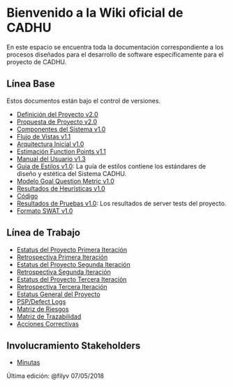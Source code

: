 # Bienvenido a la Wiki oficial de CADHU
En este espacio se encuentra toda la documentación correspondiente a los procesos diseñados para el desarrollo de software específicamente para el proyecto de CADHU.

## Línea Base

Estos documentos están bajo el control de versiones.

* [Definición del Proyecto v2.0](https://github.com/CaveLabs-1/CADHU-Wiki/blob/master/Documentacion/Requerimientos/Project%20Definition.pdf)
* [Propuesta de Proyecto v2.0](https://github.com/CaveLabs-1/CADHU-Wiki/blob/master/Documentacion/Requerimientos/Project%20Proposal.pdf)
* [Componentes del Sistema v1.0](https://github.com/CaveLabs-1/CADHU-Wiki/blob/master/Documentacion/Arquitectura/Componentes%20del%20sistema.pdf)
* [Flujo de Vistas v1.1](https://github.com/CaveLabs-1/CADHU-Wiki/blob/master/Documentacion/Arquitectura/Flujo%20de%20Vistas%20y%20Arquitectura%20Inicial.pdf)
* [Arquitectura Inicial v1.0](https://github.com/CaveLabs-1/CADHU-Wiki/blob/master/Documentacion/Arquitectura/Definicion_de_Arquitectura.pdf)
* [Estimación Function Points v1.1](https://github.com/CaveLabs-1/CADHU-Wiki/blob/master/Documentacion/Requerimientos/Calculo%20de%20Estimaciones%20-%20CADHU.pdf)
* [Manual del Usuario v1.3](https://github.com/CaveLabs-1/CADHU-Wiki/blob/master/Documentacion/Manuales/Documentacion_del_manual%20de_usuario.pdf)
* [Guia de Estilos v1.0](https://github.com/CaveLabs-1/CADHU-Wiki/blob/master/Documentacion/Arquitectura/Gui%CC%81a%20de%20Estilo%20y%20Esta%CC%81ndares%20-%20CADHU.pdf): La guía de estilos contiene los estándares de diseño y estética del Sistema CADHU.
* [Modelo Goal Question Metric v1.0](https://github.com/CaveLabs-1/CADHU-Wiki/blob/master/Documentacion/MA/Modelo%20Goal%20Question%20Metric%20.pdf)
* [Resultados de Heurísticas v1.0](https://github.com/CaveLabs-1/CADHU-Wiki/blob/master/Documentacion/Evaluación%20de%20Heur%C3%ADstica.pdf)
* [Código](https://github.com/CaveLabs-1/CADHU)
* [Resultados de Pruebas v1.0](https://github.com/CaveLabs-1/CADHU-Wiki/blob/master/Documentacion/ServerTesting.md): Los resultados de server tests del proyecto.
* [Formato SWAT v1.0](https://github.com/CaveLabs-1/CADHU-Wiki/blob/Swat_cadhu/Documentacion/Arquitectura/SWATCadhu.pdf)

## Línea de Trabajo

* [Estatus del Proyecto Primera Iteración](https://docs.google.com/spreadsheets/d/1f0BGn505XRNUiGzscuJ3Esy8Qwo6LILVE88FCh6EBjc/edit#gid=1638927579)
* [Retrospectiva Primera Iteración](https://docs.google.com/document/d/1QhNAef3NcpIMLWGKI3p5_t46p5pThk_xfmSUZdKFUBk/edit)
* [Estatus del Proyecto Segunda Iteración](https://docs.google.com/spreadsheets/d/188aCw6_MmOQE0a07Z95qGh2OF4kFhjQWEkK2BE5Krvo/edit#gid=366230255)
* [Retrospectiva Segunda Iteración](https://docs.google.com/document/d/10Ub306ZJ7fBNpcbQo1G-boHb43n0fpDfpJralVIyTN0/edit)
* [Estatus del Proyecto Tercera Iteración](https://docs.google.com/spreadsheets/d/1HOu2gOFEposBDiOzPR4gn7nbcjro7fCdo37wtiKUuJI/edit#gid=1453649891)
* [Retrospectiva Tercera Iteración](https://docs.google.com/document/d/1Uiw5ojuiP8pPwABzDNJdKZ5_NnIlZGipDx5HmuVAnqc/edit)
* [Estatus General del Proyecto](https://docs.google.com/spreadsheets/d/154k3kPaD-NvHJSYC30I6yc2aDNJTzQXzWL8IUHdGHwM/edit#gid=0)
* [PSP/Defect Logs](https://github.com/CaveLabs-1/CADHU-Wiki/tree/master/Documentacion/PSP)
* [Matriz de Riesgos](https://docs.google.com/spreadsheets/d/1EwgA8RLn8eRbIdxVmesfgDMkeKHs4jivgZNqXx-G810/edit#gid=2120187583)
* [Matriz de Trazabilidad](https://docs.google.com/spreadsheets/d/1GCfCVL9t30yU4iZbnhsLIBZyojTnUUS2IGu1KHF667A/edit#gid=146351742)
* [Acciones Correctivas](https://docs.google.com/spreadsheets/d/1feuzyJ_IlDxCsWHNCTDGSem9nTR8CaW2kbISLHn-P74/edit#gid=1467550855)

## Involucramiento Stakeholders
* [Minutas](https://github.com/CaveLabs-1/CADHU-Wiki/tree/master/Minutas)

Última edición: @filyv 07/05/2018
